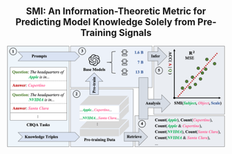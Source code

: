 

<div align="center">
    <h2> SMI: An Information-Theoretic Metric for Predicting Model Knowledge Solely from Pre-Training Signals </h2>

<p align="center">
  <!-- <a href="https://huggingface.co">Arxiv Paper</a> • -->
  <!-- <a href="https://github.com/">Github</a> • -->
  <!-- <a href="https://huggingface.co">Huggingface</a> • -->
  <!-- <a href="#-citation">Citation</a> -->
</p>
</div>


![Introduction](./assets/images/intro.png)



<!-- ## 🗒️ Pre-training Data

Coming soon! -->


<!-- ## 🕸️ Model

Coming soon! -->


<!-- ## 📊 Evaluation Set

Coming soon!
``` -->



<!-- ## 📖 Citation

If you find our code or paper helps, please consider citing:

```bibtex

``` -->

